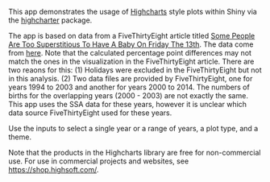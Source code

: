 This app demonstrates the usage of [Highcharts](http://www.highcharts.com/) style plots within Shiny via the [highcharter](http://jkunst.com/highcharter/) package.

The app is based on data from a FiveThirtyEight article titled [Some People Are Too Superstitious To Have A Baby On Friday The 13th](http://fivethirtyeight.com/features/some-people-are-too-superstitious-to-have-a-baby-on-friday-the-13th/). The data come from [here](https://github.com/fivethirtyeight/data/tree/master/births). Note that the calculated percentage point differences may not match the ones in the visualization in the FiveThirtyEight article. There are two reaons for this: (1) Holidays were excluded in the FiveThirtyEight but not in this analysis. (2) Two data files are provided by FiveThirtyEight, one for years 1994 to 2003 and another for years 2000 to 2014. The numbers of births for the overlapping years (2000 - 2003) are not exactly the same. This app uses the SSA data for these years, however it is unclear which data source FiveThirtyEight used for these years.

Use the inputs to select a single year or a range of years, a plot type, and a theme.

Note that the products in the Highcharts library are free for non-commercial use. For use in commercial projects and websites, see https://shop.highsoft.com/.